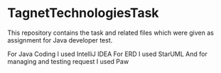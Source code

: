 # TagnetTechnologiesTask
This repository contains the task and related files which were given as assignment for Java developer test. 

For Java Coding I used IntelliJ IDEA
For ERD I used StarUML
And for managing and testing request I used Paw
